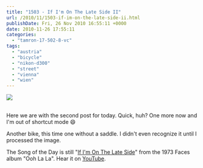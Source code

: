 ```yaml
---
title: "1503 - If I'm On The Late Side II"
url: /2010/11/1503-if-im-on-the-late-side-ii.html
publishDate: Fri, 26 Nov 2010 16:55:11 +0000
date: 2010-11-26 17:55:11
categories: 
  - "tamron-17-502-8-vc"
tags: 
  - "austria"
  - "bicycle"
  - "nikon-d300"
  - "street"
  - "vienna"
  - "wien"
---
```

<div class="container">
<div class="center"><a target="_blank" href="https://d25zfm9zpd7gm5.cloudfront.net/1200x1200/2010/20101125_084255_ps.jpg"><img src="https://d25zfm9zpd7gm5.cloudfront.net/0600x0600/2010/20101125_084255_ps.jpg" /></a></div>
</div>
<br />

Here we are with the second post for today. Quick, huh? One more now and I'm out of shortcut mode 😄

 Another bike, this time one without a saddle. I didn't even recognize it until I processed the image.

The Song of the Day is still "<a target="_blank" href="http://www.lyricsmode.com/lyrics/f/faces/if_im_on_the_late_side.html">If I'm On The Late Side</a>" from the 1973 Faces album "Ooh La La". Hear it on <a target="_blank" href="http://www.youtube.com/watch?v=NTUQVfcgpgE">YouTube</a>.

